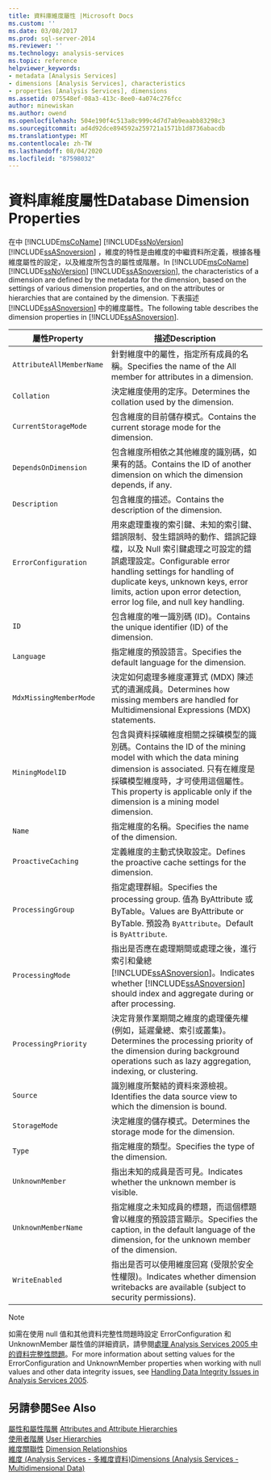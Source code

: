 ```yaml
---
title: 資料庫維度屬性 |Microsoft Docs
ms.custom: ''
ms.date: 03/08/2017
ms.prod: sql-server-2014
ms.reviewer: ''
ms.technology: analysis-services
ms.topic: reference
helpviewer_keywords:
- metadata [Analysis Services]
- dimensions [Analysis Services], characteristics
- properties [Analysis Services], dimensions
ms.assetid: 075548ef-08a3-413c-8ee0-4a074c276fcc
author: minewiskan
ms.author: owend
ms.openlocfilehash: 504e190f4c513a8c999c4d7d7ab9eaabb83298c3
ms.sourcegitcommit: ad4d92dce894592a259721a1571b1d8736abacdb
ms.translationtype: MT
ms.contentlocale: zh-TW
ms.lasthandoff: 08/04/2020
ms.locfileid: "87598032"
---
```

# <a name="database-dimension-properties"></a><span data-ttu-id="ae819-102">資料庫維度屬性</span><span class="sxs-lookup"><span data-stu-id="ae819-102">Database Dimension Properties</span></span>
  <span data-ttu-id="ae819-103">在中 [!INCLUDE[msCoName](../../includes/msconame-md.md)] [!INCLUDE[ssNoVersion](../../includes/ssnoversion-md.md)] [!INCLUDE[ssASnoversion](../../includes/ssasnoversion-md.md)] ，維度的特性是由維度的中繼資料所定義，根據各種維度屬性的設定，以及維度所包含的屬性或階層。</span><span class="sxs-lookup"><span data-stu-id="ae819-103">In [!INCLUDE[msCoName](../../includes/msconame-md.md)] [!INCLUDE[ssNoVersion](../../includes/ssnoversion-md.md)] [!INCLUDE[ssASnoversion](../../includes/ssasnoversion-md.md)], the characteristics of a dimension are defined by the metadata for the dimension, based on the settings of various dimension properties, and on the attributes or hierarchies that are contained by the dimension.</span></span> <span data-ttu-id="ae819-104">下表描述 [!INCLUDE[ssASnoversion](../../includes/ssasnoversion-md.md)] 中的維度屬性。</span><span class="sxs-lookup"><span data-stu-id="ae819-104">The following table describes the dimension properties in [!INCLUDE[ssASnoversion](../../includes/ssasnoversion-md.md)].</span></span>  
  
|<span data-ttu-id="ae819-105">屬性</span><span class="sxs-lookup"><span data-stu-id="ae819-105">Property</span></span>|<span data-ttu-id="ae819-106">描述</span><span class="sxs-lookup"><span data-stu-id="ae819-106">Description</span></span>|  
|--------------|-----------------|  
|`AttributeAllMemberName`|<span data-ttu-id="ae819-107">針對維度中的屬性，指定所有成員的名稱。</span><span class="sxs-lookup"><span data-stu-id="ae819-107">Specifies the name of the All member for attributes in a dimension.</span></span>|  
|`Collation`|<span data-ttu-id="ae819-108">決定維度使用的定序。</span><span class="sxs-lookup"><span data-stu-id="ae819-108">Determines the collation used by the dimension.</span></span>|  
|`CurrentStorageMode`|<span data-ttu-id="ae819-109">包含維度的目前儲存模式。</span><span class="sxs-lookup"><span data-stu-id="ae819-109">Contains the current storage mode for the dimension.</span></span>|  
|`DependsOnDimension`|<span data-ttu-id="ae819-110">包含維度所相依之其他維度的識別碼，如果有的話。</span><span class="sxs-lookup"><span data-stu-id="ae819-110">Contains the ID of another dimension on which the dimension depends, if any.</span></span>|  
|`Description`|<span data-ttu-id="ae819-111">包含維度的描述。</span><span class="sxs-lookup"><span data-stu-id="ae819-111">Contains the description of the dimension.</span></span>|  
|`ErrorConfiguration`|<span data-ttu-id="ae819-112">用來處理重複的索引鍵、未知的索引鍵、錯誤限制、發生錯誤時的動作、錯誤記錄檔，以及 Null 索引鍵處理之可設定的錯誤處理設定。</span><span class="sxs-lookup"><span data-stu-id="ae819-112">Configurable error handling settings for handling of duplicate keys, unknown keys, error limits, action upon error detection, error log file, and null key handling.</span></span>|  
|`ID`|<span data-ttu-id="ae819-113">包含維度的唯一識別碼 (ID)。</span><span class="sxs-lookup"><span data-stu-id="ae819-113">Contains the unique identifier (ID) of the dimension.</span></span>|  
|`Language`|<span data-ttu-id="ae819-114">指定維度的預設語言。</span><span class="sxs-lookup"><span data-stu-id="ae819-114">Specifies the default language for the dimension.</span></span>|  
|`MdxMissingMemberMode`|<span data-ttu-id="ae819-115">決定如何處理多維度運算式 (MDX) 陳述式的遺漏成員。</span><span class="sxs-lookup"><span data-stu-id="ae819-115">Determines how missing members are handled for Multidimensional Expressions (MDX) statements.</span></span>|  
|`MiningModelID`|<span data-ttu-id="ae819-116">包含與資料採礦維度相關之採礦模型的識別碼。</span><span class="sxs-lookup"><span data-stu-id="ae819-116">Contains the ID of the mining model with which the data mining dimension is associated.</span></span> <span data-ttu-id="ae819-117">只有在維度是採礦模型維度時，才可使用這個屬性。</span><span class="sxs-lookup"><span data-stu-id="ae819-117">This property is applicable only if the dimension is a mining model dimension.</span></span>|  
|`Name`|<span data-ttu-id="ae819-118">指定維度的名稱。</span><span class="sxs-lookup"><span data-stu-id="ae819-118">Specifies the name of the dimension.</span></span>|  
|`ProactiveCaching`|<span data-ttu-id="ae819-119">定義維度的主動式快取設定。</span><span class="sxs-lookup"><span data-stu-id="ae819-119">Defines the proactive cache settings for the dimension.</span></span>|  
|`ProcessingGroup`|<span data-ttu-id="ae819-120">指定處理群組。</span><span class="sxs-lookup"><span data-stu-id="ae819-120">Specifies the processing group.</span></span> <span data-ttu-id="ae819-121">值為 ByAttribute 或 ByTable。</span><span class="sxs-lookup"><span data-stu-id="ae819-121">Values are ByAttribute or ByTable.</span></span> <span data-ttu-id="ae819-122">預設為 `ByAttribute`。</span><span class="sxs-lookup"><span data-stu-id="ae819-122">Default is `ByAttribute`.</span></span>|  
|`ProcessingMode`|<span data-ttu-id="ae819-123">指出是否應在處理期間或處理之後，進行索引和彙總 [!INCLUDE[ssASnoversion](../../includes/ssasnoversion-md.md)]。</span><span class="sxs-lookup"><span data-stu-id="ae819-123">Indicates whether [!INCLUDE[ssASnoversion](../../includes/ssasnoversion-md.md)] should index and aggregate during or after processing.</span></span>|  
|`ProcessingPriority`|<span data-ttu-id="ae819-124">決定背景作業期間之維度的處理優先權 (例如，延遲彙總、索引或叢集)。</span><span class="sxs-lookup"><span data-stu-id="ae819-124">Determines the processing priority of the dimension during background operations such as lazy aggregation, indexing, or clustering.</span></span>|  
|`Source`|<span data-ttu-id="ae819-125">識別維度所繫結的資料來源檢視。</span><span class="sxs-lookup"><span data-stu-id="ae819-125">Identifies the data source view to which the dimension is bound.</span></span>|  
|`StorageMode`|<span data-ttu-id="ae819-126">決定維度的儲存模式。</span><span class="sxs-lookup"><span data-stu-id="ae819-126">Determines the storage mode for the dimension.</span></span>|  
|`Type`|<span data-ttu-id="ae819-127">指定維度的類型。</span><span class="sxs-lookup"><span data-stu-id="ae819-127">Specifies the type of the dimension.</span></span>|  
|`UnknownMember`|<span data-ttu-id="ae819-128">指出未知的成員是否可見。</span><span class="sxs-lookup"><span data-stu-id="ae819-128">Indicates whether the unknown member is visible.</span></span>|  
|`UnknownMemberName`|<span data-ttu-id="ae819-129">指定維度之未知成員的標題，而這個標題會以維度的預設語言顯示。</span><span class="sxs-lookup"><span data-stu-id="ae819-129">Specifies the caption, in the default language of the dimension, for the unknown member of the dimension.</span></span>|  
|`WriteEnabled`|<span data-ttu-id="ae819-130">指出是否可以使用維度回寫 (受限於安全性權限)。</span><span class="sxs-lookup"><span data-stu-id="ae819-130">Indicates whether dimension writebacks are available (subject to security permissions).</span></span>|  
  
> [!NOTE]  
>  <span data-ttu-id="ae819-131">如需在使用 null 值和其他資料完整性問題時設定 ErrorConfiguration 和 UnknownMember 屬性值的詳細資訊，請參閱[處理 Analysis Services 2005 中的資料完整性問題](https://go.microsoft.com/fwlink/?LinkId=81891)。</span><span class="sxs-lookup"><span data-stu-id="ae819-131">For more information about setting values for the ErrorConfiguration and UnknownMember properties when working with null values and other data integrity issues, see [Handling Data Integrity Issues in Analysis Services 2005](https://go.microsoft.com/fwlink/?LinkId=81891).</span></span>  
  
## <a name="see-also"></a><span data-ttu-id="ae819-132">另請參閱</span><span class="sxs-lookup"><span data-stu-id="ae819-132">See Also</span></span>  
 <span data-ttu-id="ae819-133">[屬性和屬性階層](attributes-and-attribute-hierarchies.md) </span><span class="sxs-lookup"><span data-stu-id="ae819-133">[Attributes and Attribute Hierarchies](attributes-and-attribute-hierarchies.md) </span></span>  
 <span data-ttu-id="ae819-134">[使用者階層](user-hierarchies.md) </span><span class="sxs-lookup"><span data-stu-id="ae819-134">[User Hierarchies](user-hierarchies.md) </span></span>  
 <span data-ttu-id="ae819-135">[維度關聯性](../multidimensional-models-olap-logical-cube-objects/dimension-relationships.md) </span><span class="sxs-lookup"><span data-stu-id="ae819-135">[Dimension Relationships](../multidimensional-models-olap-logical-cube-objects/dimension-relationships.md) </span></span>  
 [<span data-ttu-id="ae819-136">維度 &#40;Analysis Services - 多維度資料&#41;</span><span class="sxs-lookup"><span data-stu-id="ae819-136">Dimensions &#40;Analysis Services - Multidimensional Data&#41;</span></span>](dimensions-analysis-services-multidimensional-data.md)  
  
  
